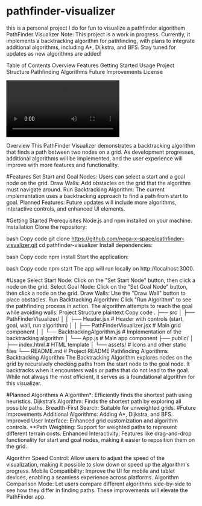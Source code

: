 # pathfinder-visualizer
this is a personal project I do for fun to visualize a pathfinder algorithem 
PathFinder Visualizer
Note: This project is a work in progress. Currently, it implements a backtracking algorithm for pathfinding, with plans to integrate additional algorithms, including A*, Dijkstra, and BFS. Stay tuned for updates as new algorithms are added!

Table of Contents
Overview
Features
Getting Started
Usage
Project Structure
Pathfinding Algorithms
Future Improvements
License

![Screen Recording](/demo.mp4)

Overview
This PathFinder Visualizer demonstrates a backtracking algorithm that finds a path between two nodes on a grid. As development progresses, additional algorithms will be implemented, and the user experience will improve with more features and functionality.

#Features
Set Start and Goal Nodes: Users can select a start and a goal node on the grid.
Draw Walls: Add obstacles on the grid that the algorithm must navigate around.
Run Backtracking Algorithm: The current implementation uses a backtracking approach to find a path from start to goal.
Planned Features: Future updates will include more algorithms, interactive controls, and enhanced UI elements.


#Getting Started
Prerequisites
Node.js and npm installed on your machine.
Installation
Clone the repository:

bash
Copy code
git clone https://github.com/noga-x-space/pathfinder-visualizer.git
cd pathfinder-visualizer
Install dependencies:

bash
Copy code
npm install
Start the application:

bash
Copy code
npm start
The app will run locally on http://localhost:3000.

#Usage
Select Start Node: Click on the "Set Start Node" button, then click a node on the grid.
Select Goal Node: Click on the "Set Goal Node" button, then click a node on the grid.
Draw Walls: Use the "Draw Wall" button to place obstacles.
Run Backtracking Algorithm: Click "Run Algorithm" to see the pathfinding process in action. The algorithm attempts to reach the goal while avoiding walls.
Project Structure
plaintext
Copy code
.
├── src
│   ├── PathFinderVisualizer/
│   │   ├── Header.jsx              # Header with controls (start, goal, wall, run algorithm)
│   │   ├── PathFinderVisualizer.jsx # Main grid component
│   │   └── BacktrackingAlgorithm.js # Implementation of the backtracking algorithm
│   └── App.js                      # Main app component
├── public/
│   ├── index.html                  # HTML template
│   └── assets/                     # Icons and other static files
└── README.md                       # Project README
Pathfinding Algorithms
Backtracking Algorithm
The Backtracking Algorithm explores nodes on the grid by recursively checking paths from the start node to the goal node. It backtracks when it encounters walls or paths that do not lead to the goal. While not always the most efficient, it serves as a foundational algorithm for this visualizer.

#Planned Algorithms
A Algorithm*: Efficiently finds the shortest path using heuristics.
Dijkstra’s Algorithm: Finds the shortest path by exploring all possible paths.
Breadth-First Search: Suitable for unweighted grids.
#Future Improvements
Additional Algorithms: Adding A*, Dijkstra, and BFS.
Improved User Interface: Enhanced grid customization and algorithm controls.
**Path Weighting: Support for weighted paths to represent different terrain costs.
Enhanced Interactivity: Features like drag-and-drop functionality for start and goal nodes, making it easier to reposition them on the grid.

Algorithm Speed Control: Allow users to adjust the speed of the visualization, making it possible to slow down or speed up the algorithm's progress.
Mobile Compatibility: Improve the UI for mobile and tablet devices, enabling a seamless experience across platforms.
Algorithm Comparison Mode: Let users compare different algorithms side-by-side to see how they differ in finding paths.
These improvements will elevate the PathFinder app.
